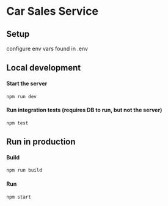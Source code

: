 # Car Sales Service

## Setup

configure env vars found in .env

## Local development

#### Start the server
    
`npm run dev`

#### Run integration tests (requires DB to run, but not the server)

`npm test`

## Run in production

#### Build

`npm run build`

#### Run
`npm start`

